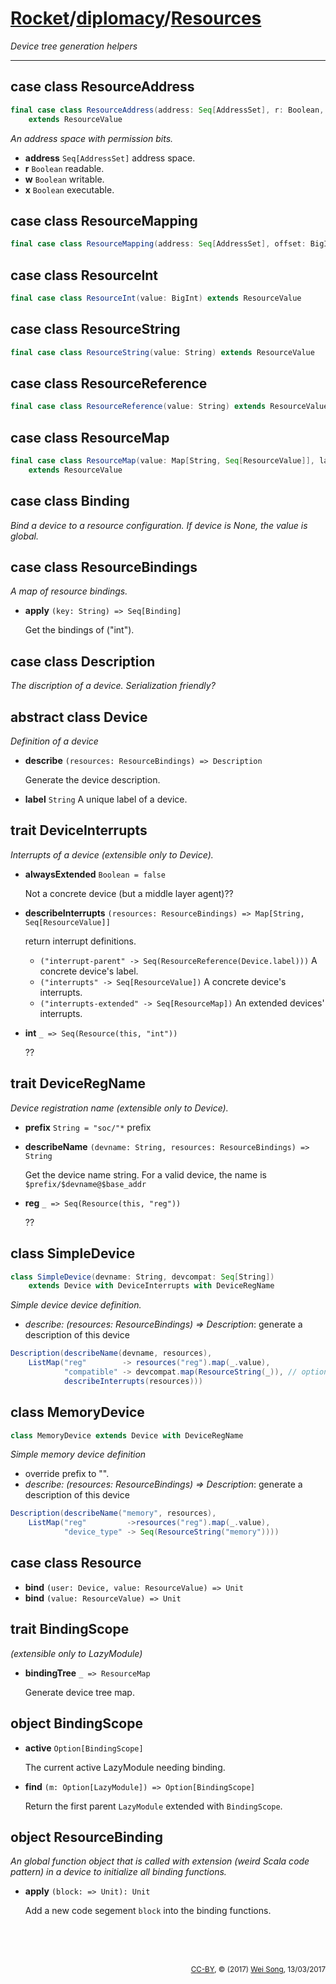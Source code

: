 [Rocket](../Readme.md)/[diplomacy](../diplomacy.md)/[Resources](https://github.com/freechipsproject/rocket-chip/blob/master/src/main/scala/diplomacy/Resources.scala)
=====================

*Device tree generation helpers*

**********************

case class ResourceAddress
-----------------
```scala
final case class ResourceAddress(address: Seq[AddressSet], r: Boolean, w: Boolean, x: Boolean)
    extends ResourceValue
```

*An address space with permission bits.*

+ **address** `Seq[AddressSet]` address space.
+ **r** `Boolean` readable.
+ **w** `Boolean` writable.
+ **x** `Boolean` executable.

case class ResourceMapping
-----------------------
```scala
final case class ResourceMapping(address: Seq[AddressSet], offset: BigInt) extends ResourceValue
```


case class ResourceInt
-----------------------
```scala
final case class ResourceInt(value: BigInt) extends ResourceValue
```

case class ResourceString
-----------------------
```scala
final case class ResourceString(value: String) extends ResourceValue
```

case class ResourceReference
-----------------------
```scala
final case class ResourceReference(value: String) extends ResourceValue
```

case class ResourceMap
-----------------------
```scala
final case class ResourceMap(value: Map[String, Seq[ResourceValue]], labels: Seq[String] = Nil)
    extends ResourceValue
```

case class Binding
----------------------
*Bind a device to a resource configuration. If device is None, the value is global.*


case class ResourceBindings
----------------------
*A map of resource bindings.*

+ **apply** `(key: String) => Seq[Binding]`

    Get the bindings of ("int").

case class Description
----------------------
*The discription of a device. Serialization friendly?*

abstract class Device
-----------------------
*Definition of a device*

+ **describe** `(resources: ResourceBindings) => Description`

    Generate the device description.

+ **label** `String` A unique label of a device.

trait DeviceInterrupts
-----------------------
*Interrupts of a device (extensible only to Device).*

+ **alwaysExtended** `Boolean = false`

    Not a concrete device (but a middle layer agent)??

+ **describeInterrupts** `(resources: ResourceBindings) => Map[String, Seq[ResourceValue]]`

    return interrupt definitions.

  + `("interrupt-parent" -> Seq(ResourceReference(Device.label)))` A concrete device's label.
  + `("interrupts" -> Seq[ResourceValue])` A concrete device's interrupts.
  + `("interrupts-extended" -> Seq[ResourceMap])` An extended devices' interrupts.

+ **int** `_ => Seq(Resource(this, "int"))`

    ??

trait DeviceRegName
-------------------------
*Device registration name (extensible only to Device).*

+ **prefix** `String = "soc/"*` prefix
+ **describeName** `(devname: String, resources: ResourceBindings) => String`

    Get the device name string. For a valid device, the name is `$prefix/$devname@$base_addr`

+ **reg** `_ => Seq(Resource(this, "reg"))`

    ??

class SimpleDevice
-------------------
```scala
class SimpleDevice(devname: String, devcompat: Seq[String])
    extends Device with DeviceInterrupts with DeviceRegName
```

*Simple device device definition.*

+ *describe: (resources: ResourceBindings) => Description*: generate a description of this device
```scala
Description(describeName(devname, resources),
    ListMap("reg"        -> resources("reg").map(_.value),
            "compatible" -> devcompat.map(ResourceString(_)), // optional
            describeInterrupts(resources)))
```

class MemoryDevice
-----------------------
```scala
class MemoryDevice extends Device with DeviceRegName
```

*Simple memory device definition*

+ override prefix to "".
+ *describe: (resources: ResourceBindings) =>  Description*: generate a description of this device
```scala
Description(describeName("memory", resources),
    ListMap("reg"         ->resources("reg").map(_.value),
            "device_type" -> Seq(ResourceString("memory"))))
```


case class Resource
----------

+ **bind** `(user: Device, value: ResourceValue) => Unit`
+ **bind** `(value: ResourceValue) => Unit`

trait BindingScope
-----------
*(extensible only to LazyModule)*

+ **bindingTree** `_ => ResourceMap`

    Generate device tree map.

object BindingScope
------------
+ **active** `Option[BindingScope]`

    The current active LazyModule needing binding.

+ **find** `(m: Option[LazyModule]) => Option[BindingScope]`

    Return the first parent `LazyModule` extended with `BindingScope`.

object ResourceBinding
-------------
*An global function object that is called with extension (weird Scala code pattern) in a device to initialize all binding functions.*

+ **apply** `(block: => Unit): Unit`

    Add a new code segement `block` into the binding functions.


<br><br><br><p align="right"><sub>[CC-BY](https://creativecommons.org/licenses/by/3.0/), &copy; (2017) [Wei Song](mailto:wsong83@gmail.com), 13/03/2017</sub></p>

